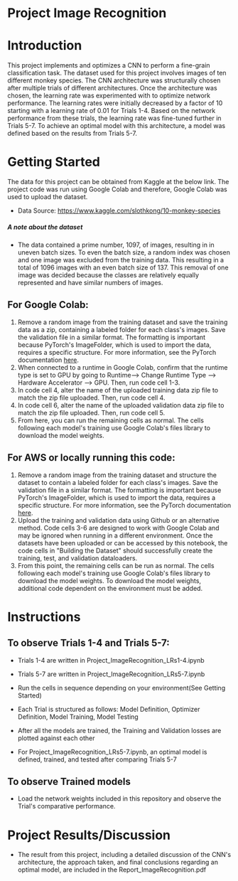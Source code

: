 # Project Image Recognition

# Introduction 
  
  This project implements and optimizes a CNN to perform a fine-grain classification task. The dataset used for this project involves images of ten different monkey species. The CNN architecture was structurally chosen after multiple trials of different architectures. Once the architecture was chosen, the learning rate was experimented with to optimize network performance. The learning rates were initially decreased by a factor of 10 starting with a learning rate of 0.01 for Trials 1-4. Based on the network performance from these trials, the learning rate was fine-tuned further in Trials 5-7. To achieve an optimal model with this architecture, a model was defined based on the results from Trials 5-7. 
  
# Getting Started 

  The data for this project can be obtained from Kaggle at the below link. The project code was run using Google Colab and therefore, Google Colab was used to upload the dataset.
  * Data Source: https://www.kaggle.com/slothkong/10-monkey-species

##### A note about the dataset
* The data contained a prime number, 1097, of images, resulting in in uneven batch sizes. To even the batch size, a random index was chosen and one image was excluded from the training data. This resulting in a total of 1096 images with an even batch size of 137. This removal of one image was decided because the classes are relatively equally represented and have similar numbers of images. 
    
## For Google Colab:
1. Remove a random image from the training dataset and save the training data as a zip, containing a labeled folder for each class's images. Save the validation file in a similar format. The formatting is important  because PyTorch's ImageFolder, which is used to import the data, requires a specific structure. For more information, see the PyTorch documentation [here](https://pytorch.org/docs/stable/torchvision/datasets.html#imagefolder). 
2. When connected to a runtime in Google Colab, confirm that the runtime type is set to GPU by going to Runtime--> Change Runtime Type --> Hardware Accelerator --> GPU. Then, run code cell 1-3.
3. In code cell 4, alter the name of the uploaded training data zip file to match the zip file uploaded. Then, run code cell 4.
4. In code cell 6, alter the name of the uploaded validation data zip file to match the zip file uploaded. Then, run code cell 5. 
6. From here, you can run the remaining cells as normal. The cells following each model's training use Google Colab's files library to download the model weights.

## For AWS or locally running this code:
1. Remove a random image from the training dataset and structure the dataset to contain a labeled folder for each class's images. Save the validation file in a similar format. The formatting is important  because PyTorch's ImageFolder, which is used to import the data, requires a specific structure. For more information, see the PyTorch documentation [here](https://pytorch.org/docs/stable/torchvision/datasets.html#imagefolder). 
2. Upload the training and validation data using Github or an alternative method. Code cells 3-6 are designed to work with Google Colab and may be ignored when running in a different environment. Once the datasets have been uploaded or can be accessed by this notebook, the code cells in "Building the Dataset" should successfully create the training, test, and validation dataloaders.
3. From this point, the remaining cells can be run as normal. The cells following each model's training use Google Colab's files library to download the model weights. To download the model weights, additional code dependent on the environment must be added.

# Instructions

## To observe Trials 1-4 and Trials 5-7:
   * Trials 1-4 are written in Project_ImageRecognition_LRs1-4.ipynb
   * Trials 5-7 are written in Project_ImageRecognition_LRs5-7.ipynb
   
   * Run the cells in sequence depending on your environment(See Getting Started)
   * Each Trial is structured as follows: Model Definition, Optimizer Definition, Model Training, Model Testing
   * After all the models are trained, the Training and Validation losses are plotted against each other 
   * For Project_ImageRecognition_LRs5-7.ipynb, an optimal model is defined, trained, and tested after comparing Trials 5-7
## To observe Trained models
* Load the network weights included in this repository and observe the Trial's comparative performance.

# Project Results/Discussion
* The result from this project, including a detailed discussion of the CNN's architecture, the approach taken, and final conclusions regarding an optimal model, are included in the Report_ImageRecognition.pdf
